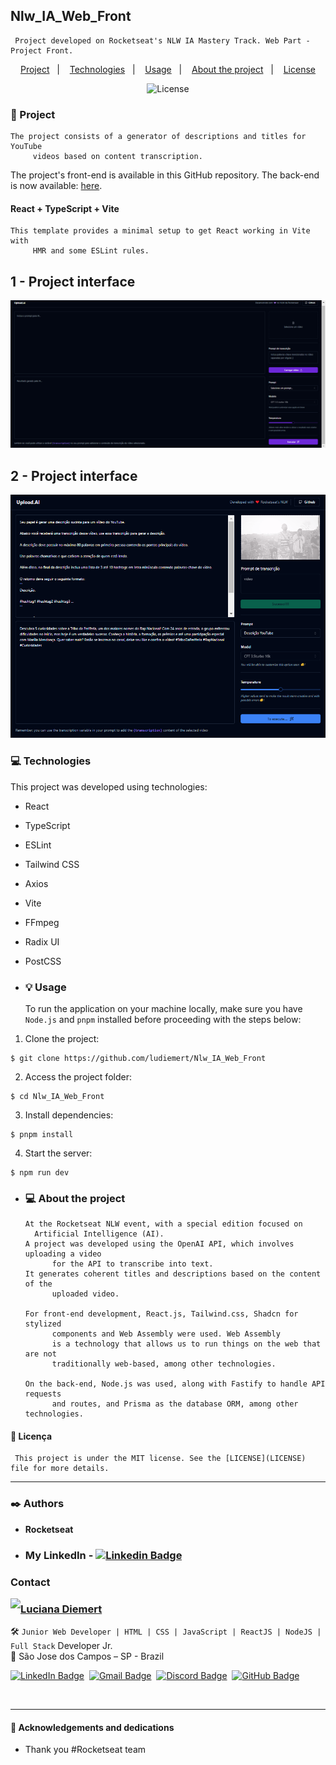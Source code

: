 
## Nlw_IA_Web_Front
     Project developed on Rocketseat's NLW IA Mastery Track. Web Part - Project Front.


<p align="center">
  <a href="#project">Project</a>&nbsp;&nbsp;&nbsp;|&nbsp;&nbsp;&nbsp;
  <a href="#technologies">Technologies</a>&nbsp;&nbsp;&nbsp;|&nbsp;&nbsp;&nbsp;
  <a href="#usage">Usage</a>&nbsp;&nbsp;&nbsp;|&nbsp;&nbsp;&nbsp;
  <a href="#about">About the project</a>&nbsp;&nbsp;&nbsp;|&nbsp;&nbsp;&nbsp;
  <a href="#license">License</a>
</p>

<p align="center">
  <img alt="License" src="https://img.shields.io/static/v1?label=license&message=MIT&color=49AA26&labelColor=000000">
</p>

<h3 id="project">📁 Project</h3>


    The project consists of a generator of descriptions and titles for YouTube
         videos based on content transcription.
   
      
The project's front-end is available in this GitHub repository. The back-end is 
      now available:  [here](https://github.com/ludiemert/Nlw_IA_Back_End).

#### React + TypeScript + Vite

    This template provides a minimal setup to get React working in Vite with
         HMR and some ESLint rules.

 ## 1 - Project interface
 ![upload.ai](./public/1_project.png)
 
## 2 - Project interface
 ![upload.ai](./public/2_project.png)
 

<h3 id="technologies">💻 Technologies</h3>

  This project was developed using technologies:

- React
- TypeScript
- ESLint
- Tailwind CSS
- Axios
- Vite
- FFmpeg
- Radix UI
- PostCSS

- <h3 id="usage">💡 Usage</h3>

    To run the application on your machine locally, make sure you have `Node.js`
       and `pnpm` installed before proceeding with the steps below:

1. Clone the project:

```
$ git clone https://github.com/ludiemert/Nlw_IA_Web_Front
```

2. Access the project folder:

```
$ cd Nlw_IA_Web_Front
```

3. Install dependencies:

```
$ pnpm install
```

4. Start the server:

```
$ npm run dev
```

- <h3 id="about">💻 About the project </h3>


      At the Rocketseat NLW event, with a special edition focused on
        Artificial Intelligence (AI).
      A project was developed using the OpenAI API, which involves uploading a video
            for the API to transcribe into text. 
      It generates coherent titles and descriptions based on the content of the
            uploaded video.

      For front-end development, React.js, Tailwind.css, Shadcn for stylized
            components and Web Assembly were used. Web Assembly 
            is a technology that allows us to run things on the web that are not
            traditionally web-based, among other technologies.

      On the back-end, Node.js was used, along with Fastify to handle API requests
            and routes, and Prisma as the database ORM, among other technologies.


#### 📝 Licença

     This project is under the MIT license. See the [LICENSE](LICENSE) file for more details.

---


 ### ✒️ Authors
 * **Rocketseat**

- ### My LinkedIn - [![Linkedin Badge](https://img.shields.io/badge/-LucianaDiemert-blue?style=flat-square&logo=Linkedin&logoColor=white&link=https://www.linkedin.com/in/lucianadiemert/)](https://www.linkedin.com/in/lucianadiemert/)


### Contact

<img align="left" src="https://www.github.com/ludiemert.png?size=150">

### [**Luciana Diemert**](https://github.com/ludiemert)

🛠 `Junior Web Developer | HTML | CSS | JavaScript | ReactJS | NodeJS | Full Stack` Developer Jr. <br>
📍 São Jose dos Campos – SP - Brazil

<a href="https://www.linkedin.com/in/lucianadiemert" target="_blank"><img src="https://img.shields.io/badge/LinkedIn-0077B5?style=flat&logo=linkedin&logoColor=white" alt="LinkedIn Badge" height="25"></a>&nbsp;
<a href="mailto:lucianadiemert@gmail.com" target="_blank"><img src="https://img.shields.io/badge/Gmail-D14836?style=flat&logo=gmail&logoColor=white" alt="Gmail Badge" height="25"></a>&nbsp;
<a href="#"><img src="https://img.shields.io/badge/Discord-%237289DA.svg?logo=discord&logoColor=white" title="LuDiem#0654" alt="Discord Badge" height="25"></a>&nbsp;
<a href="https://www.github.com/ludiemert" target="_blank"><img src="https://img.shields.io/badge/GitHub-100000?style=flat&logo=github&logoColor=white" alt="GitHub Badge" height="25"></a>&nbsp;

<br clear="left"/>

------------------
#### 🎁 Acknowledgements and dedications
* Thank you #Rocketseat team

